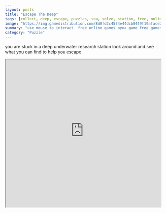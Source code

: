 ```yaml
---
layout: posts
title: "Escape The Deep"
tags: [collect, deep, escape, puzzles, sea, solve, station, free, online, games, oyna, game, free, games, play, play, games]
image: "https://img.gamedistribution.com/8d0fd2c4574e44dcb8449f19aface2c6.jpg"
summary: "use mouse to interact  free online games oyna game free games play play games"
category: "Puzzle"
---
```


you are stuck in a deep underwater research station look around and see what you can find to help you escape

<iframe width="100%" height="480px;" src="https://flash.gamedistribution.com?game=8d0fd2c4574e44dcb8449f19aface2c6"></iframe>